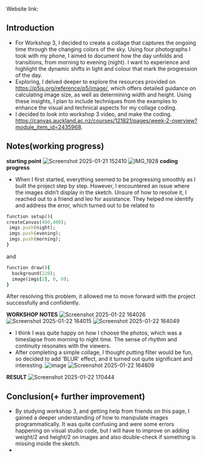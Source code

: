 Website link:

## Introduction
- For Workshop 3, I decided to create a collage that captures the ongoing time through the changing colors of the sky. Using four photographs I took with my phone, I aimed to document how the day unfolds and transitions, from morning to evening (night). I want to experience and highlight the dynamic shifts in light and colour that mark the progression of the day.
- Exploring, I delved deeper to explore the resources provided on https://p5js.org/reference/p5/image/, which offers detailed guidance on calculating image size, as well as determining width and height. Using these insights, I plan to include techniques from the examples to enhance the visual and technical aspects for my collage coding.
- I decided to look into workshop 3 video, and make the coding. https://canvas.auckland.ac.nz/courses/121821/pages/week-2-overview?module_item_id=2435968. 

## Notes(working progress)
**starting point**
![Screenshot 2025-01-21 152410](https://github.com/user-attachments/assets/ef794495-dd67-4f78-8c44-7330f1d0bf19)
![IMG_1928](https://github.com/user-attachments/assets/ce9afbd5-c1f5-4ae6-9d80-d26fd4b60b3e)
**coding progress**
- When I first started, everything seemed to be progressing smoothly as I built the project step by step. However, I encountered an issue where the images didn’t display in the sketch. Unsure of how to resolve it, I reached out to a friend and leo for assistance. They helped me identify and address the error, which turned out to be related to
```ruby
function setup(){
createCanvas(400,400);
 imgs.push(night);
 imgs.push(evening);
 imgs.push(morning);
}
```
and
```ruby
function draw(){
  background(220);
  image(imgs[2], 0, 0);
}
```
After resolving this problem, it allowed me to move forward with the project successfully and confidently.

**WORKSHOP NOTES**
![Screenshot 2025-01-22 164026](https://github.com/user-attachments/assets/61bd8b27-01b2-4b0a-8901-34cec1943ad3)
![Screenshot 2025-01-22 164015](https://github.com/user-attachments/assets/0d43f4a9-bace-4db2-bbb6-eed77c4e51b3)
![Screenshot 2025-01-22 164049](https://github.com/user-attachments/assets/5115719c-46c1-403c-b849-afa0602fd9d4)
- I think I was quite happy on how I choose the photos, which was a timeslapse from morning to night time. The sense of rhythm and continuity resonates with the viewers. 
- After completing a simple collage, I thought putting filter would be fun, so decided to add 'BLUR' effect, and it turned out quite significant and interesting. 
![image](https://github.com/user-attachments/assets/b924d3f9-0f29-47ad-9ebb-f9b37637a8bf)
![Screenshot 2025-01-22 164809](https://github.com/user-attachments/assets/8425a038-c806-49ed-a417-60ea2230837a)

**RESULT**
![Screenshot 2025-01-22 170444](https://github.com/user-attachments/assets/fa215a9e-04a6-4f9a-973a-f66eb5f9d77e)



## Conclusion(+ further improvement)
- By studying workshop 3, and getting help from friends on this page, I gained a deeper understanding of how to manipulate images programmatically. It was quite confusing and were some errors happening on visual studio code, but I will have to improve on adding weight/2 and height/2 on images and also double-check if something is missing inside the sketch.
- 
